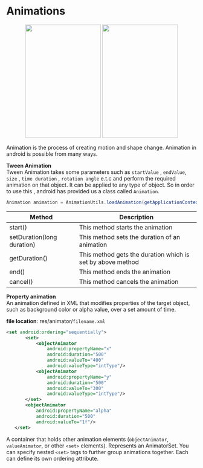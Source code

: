 # Animations  
<p align="center">
  <img src="https://developer.android.com/images/guide/topics/graphics/targetchange_oa.gif" height="300" width="200" />
  <img src="https://developer.android.com/images/guide/topics/graphics/targetchange_pba.gif"  height="300" width="200" /> 
</p>

Animation is the process of creating motion and shape change. Animation in android is possible from many ways.  

**Tween Animation**  
Tween Animation takes some parameters such as `startValue` , `endValue`, `size` , `time duration` , `rotation angle` e.t.c and perform the required animation on that object. It can be applied to any type of object. So in order to use this , android has provided us a class called `Animation`.  

```java 
Animation animation = AnimationUtils.loadAnimation(getApplicationContext(),R.anim.myanimation);
```

| Method  | Description |
| ------------- | ------------- |
|start()| This method starts the animation |
|setDuration(long duration)|This method sets the duration of an animation |
|getDuration()|This method gets the duration which is set by above method |
|end()|This method ends the animation |
|cancel()|This method cancels the animation |  	


**Property animation**  
An animation defined in XML that modifies properties of the target object, such as background color or alpha value, over a set amount of time.  

**file location**: res/animator/`filename.xml`  

 ```xml
 <set android:ordering="sequentially">
        <set>
            <objectAnimator
                android:propertyName="x"
                android:duration="500"
                android:valueTo="400"
                android:valueType="intType"/>
            <objectAnimator
                android:propertyName="y"
                android:duration="500"
                android:valueTo="300"
                android:valueType="intType"/>
        </set>
        <objectAnimator
            android:propertyName="alpha"
            android:duration="500"
            android:valueTo="1f"/>
    </set>
```


A container that holds other animation elements (`objectAnimator`, `valueAnimator`, or other `<set>` elements). Represents an AnimatorSet. 
You can specify nested `<set>` tags to further group animations together. Each <set> can define its own ordering attribute.

